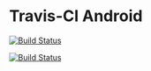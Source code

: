 Travis-CI Android
===========

[![Build Status](https://travis-ci.com/eby8zevin/TravisCI-Android.svg?branch=master)](https://travis-ci.com/eby8zevin/TravisCI-Android)

[![Build Status](https://travis-ci.org/eby8zevin/TravisCI-Android.svg?branch=master)](https://travis-ci.org/github/eby8zevin/TravisCI-Android)
